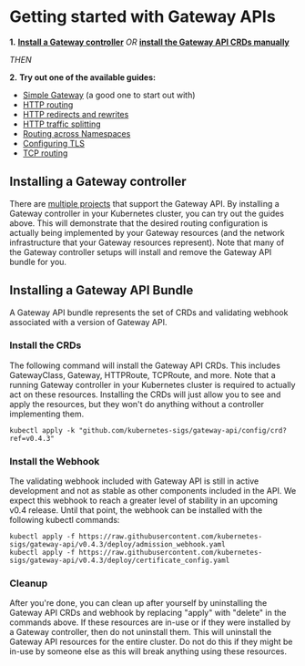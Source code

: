 # Getting started with Gateway APIs

**1.**  **[Install a Gateway controller](#installing-a-gateway-controller)**
 _OR_  **[install the Gateway API CRDs manually](#installing-a-gateway-api-bundle)**

_THEN_

**2.**   **Try out one of the available guides:**

- [Simple Gateway](/guides/simple-gateway) (a good one to start out with)
- [HTTP routing](/guides/http-routing)
- [HTTP redirects and rewrites](/guides/http-redirect-rewrite)
- [HTTP traffic splitting](/guides/traffic-splitting)
- [Routing across Namespaces](/guides/multiple-ns)
- [Configuring TLS](/guides/tls)
- [TCP routing](/guides/tcp)

## Installing a Gateway controller

There are [multiple projects](/implementations) that support the
Gateway API. By installing a Gateway controller in your Kubernetes cluster,
you can try out the guides above. This will demonstrate that the desired routing
configuration is actually being implemented by your Gateway resources (and the
network infrastructure that your Gateway resources represent). Note that many
of the Gateway controller setups will install and remove the Gateway API bundle
for you.

## Installing a Gateway API Bundle

A Gateway API bundle represents the set of CRDs and validating webhook
associated with a version of Gateway API.

### Install the CRDs

The following command will install the Gateway API CRDs. This includes
GatewayClass, Gateway, HTTPRoute, TCPRoute, and more. Note that a running
Gateway controller in your Kubernetes cluster is required to actually act on
these resources. Installing the CRDs will just allow you to see and apply the
resources, but they won't do anything without a controller implementing them.

```
kubectl apply -k "github.com/kubernetes-sigs/gateway-api/config/crd?ref=v0.4.3"
```

### Install the Webhook

The validating webhook included with Gateway API is still in active development
and not as stable as other components included in the API. We expect this
webhook to reach a greater level of stability in an upcoming v0.4 release.
Until that point, the webhook can be installed with the following kubectl
commands:

```
kubectl apply -f https://raw.githubusercontent.com/kubernetes-sigs/gateway-api/v0.4.3/deploy/admission_webhook.yaml
kubectl apply -f https://raw.githubusercontent.com/kubernetes-sigs/gateway-api/v0.4.3/deploy/certificate_config.yaml
```

### Cleanup
After you're done, you can clean up after yourself by uninstalling the Gateway
API CRDs and webhook by replacing "apply" with "delete" in the commands above.
If these resources are in-use or if they were installed by a Gateway controller,
then do not uninstall them. This will uninstall the Gateway API resources for
the entire cluster. Do not do this if they might be in-use by someone else as
this will break anything using these resources.
